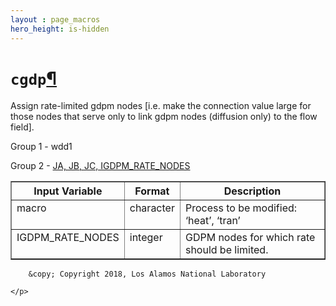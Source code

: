 ```yaml
---
layout : page_macros
hero_height: is-hidden
---
```


<h1><code class="docutils literal notranslate"><span class="pre">cgdp</span></code><a class="headerlink" href="#cgdp" title="Permalink to this headline">¶</a></h1>
<p>Assign rate-limited gdpm nodes [i.e. make the connection value large for those nodes that serve only to link gdpm nodes (diffusion only) to the flow field].</p>
<p>Group 1 - wdd1</p>
<p>Group 2 - <a class="reference external" href="InputData.html#JA">JA, JB, JC, IGDPM_RATE_NODES</a></p>
<table border="1" class="docutils">
<colgroup>
<col width="24%" />
<col width="15%" />
<col width="61%" />
</colgroup>
<thead valign="bottom">
<tr class="row-odd"><th class="head">Input Variable</th>
<th class="head">Format</th>
<th class="head">Description</th>
</tr>
</thead>
<tbody valign="top">
<tr class="row-even"><td>macro</td>
<td>character</td>
<td>Process to be modified: ‘heat’, ‘tran’</td>
</tr>
<tr class="row-odd"><td>IGDPM_RATE_NODES</td>
<td>integer</td>
<td>GDPM nodes for which rate should be limited.</td>
</tr>
</tbody>
</table>
  <div role="contentinfo">
    <p>
        
        &copy; Copyright 2018, Los Alamos National Laboratory

    </p>
  </div>